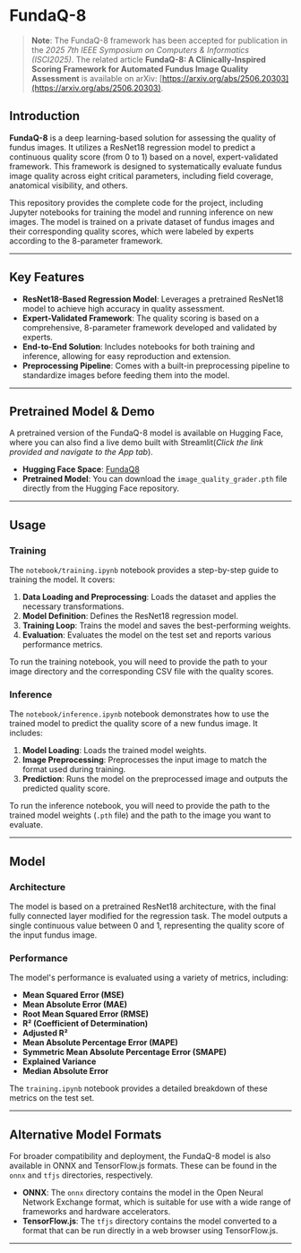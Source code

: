 # FundaQ-8

> **Note**: The FundaQ-8 framework has been accepted for publication in the *2025 7th IEEE Symposium on Computers & Informatics (ISCI2025)*. The related article **FundaQ-8: A Clinically-Inspired Scoring Framework for Automated Fundus Image Quality Assessment** is available on arXiv: [https://arxiv.org/abs/2506.20303](https://arxiv.org/abs/2506.20303).

## Introduction

**FundaQ-8** is a deep learning-based solution for assessing the quality of fundus images. It utilizes a ResNet18 regression model to predict a continuous quality score (from 0 to 1) based on a novel, expert-validated framework. This framework is designed to systematically evaluate fundus image quality across eight critical parameters, including field coverage, anatomical visibility, and others.

This repository provides the complete code for the project, including Jupyter notebooks for training the model and running inference on new images. The model is trained on a private dataset of fundus images and their corresponding quality scores, which were labeled by experts according to the 8-parameter framework.

---

## Key Features

- **ResNet18-Based Regression Model**: Leverages a pretrained ResNet18 model to achieve high accuracy in quality assessment.
- **Expert-Validated Framework**: The quality scoring is based on a comprehensive, 8-parameter framework developed and validated by experts.
- **End-to-End Solution**: Includes notebooks for both training and inference, allowing for easy reproduction and extension.
- **Preprocessing Pipeline**: Comes with a built-in preprocessing pipeline to standardize images before feeding them into the model.

---

## Pretrained Model & Demo

A pretrained version of the FundaQ-8 model is available on Hugging Face, where you can also find a live demo built with Streamlit(*Click the link provided and navigate to the App tab*).

- **Hugging Face Space**: [FundaQ8](https://huggingface.co/spaces/qizunlee/FundaQ8/tree/main)
- **Pretrained Model**: You can download the `image_quality_grader.pth` file directly from the Hugging Face repository.

---

## Usage

### Training

The `notebook/training.ipynb` notebook provides a step-by-step guide to training the model. It covers:

1. **Data Loading and Preprocessing**: Loads the dataset and applies the necessary transformations.
2. **Model Definition**: Defines the ResNet18 regression model.
3. **Training Loop**: Trains the model and saves the best-performing weights.
4. **Evaluation**: Evaluates the model on the test set and reports various performance metrics.

To run the training notebook, you will need to provide the path to your image directory and the corresponding CSV file with the quality scores.

### Inference

The `notebook/inference.ipynb` notebook demonstrates how to use the trained model to predict the quality score of a new fundus image. It includes:

1. **Model Loading**: Loads the trained model weights.
2. **Image Preprocessing**: Preprocesses the input image to match the format used during training.
3. **Prediction**: Runs the model on the preprocessed image and outputs the predicted quality score.

To run the inference notebook, you will need to provide the path to the trained model weights (`.pth` file) and the path to the image you want to evaluate.

---

## Model

### Architecture

The model is based on a pretrained ResNet18 architecture, with the final fully connected layer modified for the regression task. The model outputs a single continuous value between 0 and 1, representing the quality score of the input fundus image.

### Performance

The model's performance is evaluated using a variety of metrics, including:

- **Mean Squared Error (MSE)**
- **Mean Absolute Error (MAE)**
- **Root Mean Squared Error (RMSE)**
- **R² (Coefficient of Determination)**
- **Adjusted R²**
- **Mean Absolute Percentage Error (MAPE)**
- **Symmetric Mean Absolute Percentage Error (SMAPE)**
- **Explained Variance**
- **Median Absolute Error**

The `training.ipynb` notebook provides a detailed breakdown of these metrics on the test set.

---

## Alternative Model Formats

For broader compatibility and deployment, the FundaQ-8 model is also available in ONNX and TensorFlow.js formats. These can be found in the `onnx` and `tfjs` directories, respectively.

- **ONNX**: The `onnx` directory contains the model in the Open Neural Network Exchange format, which is suitable for use with a wide range of frameworks and hardware accelerators.
- **TensorFlow.js**: The `tfjs` directory contains the model converted to a format that can be run directly in a web browser using TensorFlow.js.

---